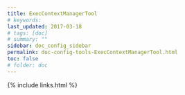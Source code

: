 ```yaml
---
title: ExecContextManagerTool
# keywords:
last_updated: 2017-03-18
# tags: [doc]
# summary: ""
sidebar: doc_config_sidebar
permalink: doc-config-tools-ExecContextManagerTool.html
toc: false
# folder: doc
---
```


{% include links.html %}
 